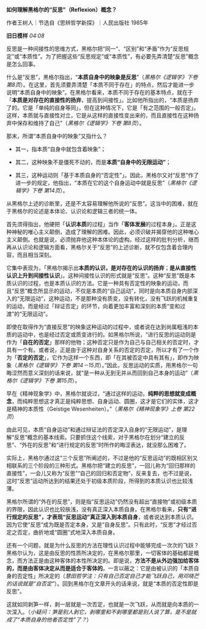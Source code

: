 **如何理解黑格尔的“反思”（Reflexion）概念？**

作者王树人｜节选自《思辨哲学新探》｜人民出版社 1985年

**旧日模样** _04:08_

反思是一种间接性的思维方式，黑格尔把“同一”、“区别”和“矛盾”作为“反思规定”或“本质性”。为了把握这些“反思规定”或“本质性”，有必要先弄清楚“反思”概念是怎么回事。

什么是“反思”，黑格尔指出，“**本质自身中的映象是反思**”（_黑格尔《逻辑学》下卷 第8页_）。在这里，首先须要弄清楚「本质不同于存在」的特点，然后才能进一步说明“本质自身中的映象”。在黑格尔看来，本质不同于存在的基本特点，就在于「**本质是对存在的直接性的扬弃**，提高到间接性」。比如他所指出的，“本质是扬弃了的。它是「单纯的自身等同」，但在这种情况下，它是「有之范围的一般否定」。这样，本质就与直接性对立，它是从这样的直接性变出来的，而且直接性在这种扬弃中保存和维持了自己”（_黑格尔《逻辑学》下卷 第8页_）。

那末，所谓“本质自身中的映象”又指什么？

*   其一，指本质“自身中就包含着映象”；
    
*   其二，这种映象不是僵死不动的，而是**本质“自身中的无限运动”**；
    
*   其三，这种运动则「基于本质自身的“否定性”」。因此，黑格尔又对“反思”作了进一步的规定，他指出，“本质在它的这个自身运动中就是反思”（_黑格尔《逻辑学》下卷 第14页_）。
    

从黑格尔上述的诊断里，还是不太容易理解他所说的“反思”。这当中的困难，就在于黑格尔的论述是本体论、认识论和逻辑三者的统一体。

首先须得指出，他硬把「**认识本质**的过程」当作「**客体发展**的过程本身」。正是这种神秘的唯心主义颠倒，造成了理解的困难。因此，必须识破并揭穿他的这种唯心主义颠倒。也就是说，必须抛弃他这种本体论的虚构。经过这样的批判分析，继而再从认识论和逻辑方面看，黑格尔关于“反思”的上述诊断，就不仅包含着合理内容，而且相当深刻。

它集中表现为，「黑格尔揭示出**本质的认识，是对存在的认识的扬弃**；**是从直接性认识上升到间接性认识**」。这种间接性认识的形式就是“反思”。这种“反思”既是本质认识的过程，也是本质认识的方法。它是一种具有否定性的映象的运动，而且“反思”概念所显示的运动，不仅是本质的“自己运动”，同时是向本质自身内部深入的“无限运动”，这种运动，不是那种没有质变，没有转化，没有飞跃的机械重复的运动，而是经过「辩证否定」的环节，向着更加丰富和深刻的本质“变和过渡”的“无限运动”。

即使在取得作为“直接反思”的映象这种运动的过程中，或者说在达到尚属粗浅的本质的运动中，也是经过否定或质变进行的。如黑格尔所说，“进行反思的运动则是作为「**自在的否定**」那样的他物；这种否定只是作为自己与自己相关的否定时，才具有一个有。或者说，正是由于这种对自身关系的否定的否定，所以才有了一个作为「**否定的否定**」，它作为这样一个东西，即「在其被否定中具有其有」，即作为映象（_黑格尔《逻辑学》下卷 第14－15页_）。”因此，反思运动的实质，用黑格尔一句晦涩然而意义深刻的话来说，就“是一种从无到无并从而回到自己本身的运动”（_黑格尔《逻辑学》下卷 第15页_）。

早在《精神现象学》中，黑格尔就说过，“通过这样的运动，**纯粹的思想就变成概念**，而纯粹思想这才真正是纯粹思想、自身运动、圆圈，这才是它们的实体，这才是精神的本质性（Geistige Wesenheiten）。”（_黑格尔《精神现象学》上卷 第22页_）

由此可见，本质“自身运动”和通过辩证法的否定深入自身的“无限运动”，是理解“反思”概念的基本线索。只要抓住这个线索，对于黑格尔在划分“建立的反思”、“外在的反思”和“进行规定的反思”时所作的晦涩表达，就没那么困难了。

实际上，黑格尔通过这“三个反思”所阐述的，不过是他的“反思运动”的既相区别又相联系的三个阶段的三种形式。黑格尔把“建立的反思”，一回儿称为“回归那样的直接性”，一会儿又称为“反思”“自己的回归和否定物”，反来复去，也不过是说，这时“反思”运动所达到的结果还处于初级本质阶段，所得到的本质认识也比较浅薄。

黑格尔所谓的“外在的反思”，则是指“反思运动”仍然没有超出“直接物”或初级本质的界限，因此认识也比较肤浅，没有真正深入本质自身。在黑格尔看来，**只有“进行规定的反思”，才表现“反思运动”真正深入到本质自身**，或者说达到本质认识。因为它使“反思”成为既是否定本身，又是“自身反思”。只有此时，“反思”才经过否定之否定，曲折地或“圆圈”式地深入本质自身。

还有一个问题，就是为什么反思的方法在理性认识过程中能够完成一次次的飞跃？黑格尔认为，这是由反思的性质所决定的，在黑格尔那里，一切客体的基础都是概念，而方法正是由这种客体的本性所决定的。即是说，**方法不是从外边强加给客体的，而是由客体决定从而是适合于客体的**。一言以蔽之：它是由被认识的「本质自身的否定性」所决定的（_慧田哲学注：只有自己否定自己才能飞跃自己，用邓晓芒的话说就是“自否定”_）。回到黑格尔在文章开头的话来说，就是“本质的否定性即是反思”。

这就如同剥笋一样，剥一层就是一次否定，也就是一次飞跃，从而就是向本质的一次深入。（_小疑问：笋是别人剥它，剥哪里和不剥哪里都是别人说了算，是不是就成了“本质自身的他者否定性”了？_）